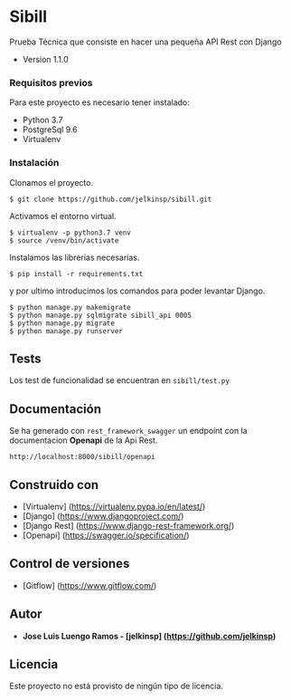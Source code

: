 # Sibill
Prueba Técnica que consiste en hacer una pequeña API Rest con Django

* Version 1.1.0

### Requisitos previos

Para este proyecto es necesario tener instalado:
* Python 3.7
* PostgreSql 9.6
* Virtualenv


### Instalación

Clonamos el proyecto.

```
$ git clone https://github.com/jelkinsp/sibill.git
```

Activamos el entorno virtual.

```
$ virtualenv -p python3.7 venv
$ source /venv/bin/activate
```
Instalamos las librerias necesarias.

```
$ pip install -r requirements.txt
```
y por ultimo introducimos los comandos para poder levantar Django.

```
$ python manage.py makemigrate
$ python manage.py sqlmigrate sibill_api 0005
$ python manage.py migrate
$ python manage.py runserver
```

## Tests

Los test de funcionalidad se encuentran en `sibill/test.py`

## Documentación

Se ha generado con `rest_framework_swagger` un endpoint con la documentacion **Openapi** de la Api Rest.
```
http://localhost:8000/sibill/openapi
```

## Construido con

* [Virtualenv] (https://virtualenv.pypa.io/en/latest/)
* [Django] (https://www.djangoproject.com/)
* [Django Rest] (https://www.django-rest-framework.org/)
* [Openapi] (https://swagger.io/specification/)

## Control de versiones

* [Gitflow] (https://www.gitflow.com/)

## Autor

* **Jose Luis Luengo Ramos - [jelkinsp] (https://github.com/jelkinsp)**

## Licencia

Este proyecto no está provisto de ningún tipo de licencia.

